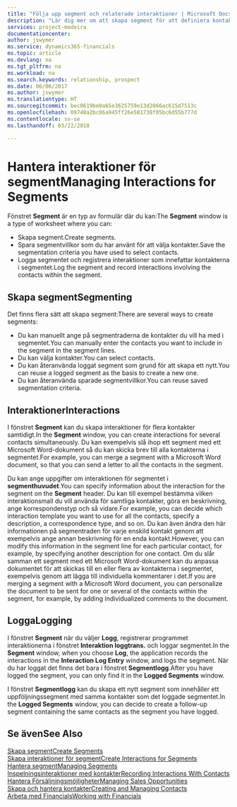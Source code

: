 ```yaml
---
title: "Följa upp segment och relaterade interaktioner | Microsoft Docs"
description: "Lär dig mer om att skapa segment för att definiera kontaktgrupper och ange interaktioner för segment."
services: project-madeira
documentationcenter: 
author: jswymer
ms.service: dynamics365-financials
ms.topic: article
ms.devlang: na
ms.tgt_pltfrm: na
ms.workload: na
ms.search.keywords: relationship, prospect
ms.date: 06/06/2017
ms.author: jswymer
ms.translationtype: HT
ms.sourcegitcommit: bec0619be0a65e3625759e13d2866ac615d7513c
ms.openlocfilehash: 09748a2bc86a945ff26e581738f85bc6d55b777d
ms.contentlocale: sv-se
ms.lasthandoff: 03/22/2018

---
```

# <a name="managing-interactions-for-segments"></a><span data-ttu-id="3de16-103">Hantera interaktioner för segment</span><span class="sxs-lookup"><span data-stu-id="3de16-103">Managing Interactions for Segments</span></span>
<span data-ttu-id="3de16-104">Fönstret **Segment** är en typ av formulär där du kan:</span><span class="sxs-lookup"><span data-stu-id="3de16-104">The **Segment** window is a type of worksheet where you can:</span></span>

* <span data-ttu-id="3de16-105">Skapa segment.</span><span class="sxs-lookup"><span data-stu-id="3de16-105">Create segments.</span></span>
* <span data-ttu-id="3de16-106">Spara segmentvillkor som du har använt för att välja kontakter.</span><span class="sxs-lookup"><span data-stu-id="3de16-106">Save the segmentation criteria you have used to select contacts.</span></span>
* <span data-ttu-id="3de16-107">Logga segmentet och registrera interaktioner som innefattar kontakterna i segmentet.</span><span class="sxs-lookup"><span data-stu-id="3de16-107">Log the segment and record interactions involving the contacts within the segment.</span></span>

## <a name="segmenting"></a><span data-ttu-id="3de16-108">Skapa segment</span><span class="sxs-lookup"><span data-stu-id="3de16-108">Segmenting</span></span>
<span data-ttu-id="3de16-109">Det finns flera sätt att skapa segment:</span><span class="sxs-lookup"><span data-stu-id="3de16-109">There are several ways to create segments:</span></span>

* <span data-ttu-id="3de16-110">Du kan manuellt ange på segmentraderna de kontakter du vill ha med i segmentet.</span><span class="sxs-lookup"><span data-stu-id="3de16-110">You can manually enter the contacts you want to include in the segment in the segment lines.</span></span>
* <span data-ttu-id="3de16-111">Du kan välja kontakter.</span><span class="sxs-lookup"><span data-stu-id="3de16-111">You can select contacts.</span></span>
* <span data-ttu-id="3de16-112">Du kan återanvända loggat segment som grund för att skapa ett nytt.</span><span class="sxs-lookup"><span data-stu-id="3de16-112">You can reuse a logged segment as the basis to create a new one.</span></span>
* <span data-ttu-id="3de16-113">Du kan återanvända sparade segmentvillkor.</span><span class="sxs-lookup"><span data-stu-id="3de16-113">You can reuse saved segmentation criteria.</span></span>

## <a name="interactions"></a><span data-ttu-id="3de16-114">Interaktioner</span><span class="sxs-lookup"><span data-stu-id="3de16-114">Interactions</span></span>
<span data-ttu-id="3de16-115">I fönstret **Segment** kan du skapa interaktioner för flera kontakter samtidigt.</span><span class="sxs-lookup"><span data-stu-id="3de16-115">In the **Segment** window, you can create interactions for several contacts simultaneously.</span></span> <span data-ttu-id="3de16-116">Du kan exempelvis slå ihop ett segment med ett Microsoft Word-dokument så du kan skicka brev till alla kontakterna i segmentet.</span><span class="sxs-lookup"><span data-stu-id="3de16-116">For example, you can merge a segment with a Microsoft Word document, so that you can send a letter to all the contacts in the segment.</span></span>

<span data-ttu-id="3de16-117">Du kan ange uppgifter om interaktionen för segmentet i **segmenthuvudet**.</span><span class="sxs-lookup"><span data-stu-id="3de16-117">You can specify information about the interaction for the segment on the **Segment** header.</span></span> <span data-ttu-id="3de16-118">Du kan till exempel bestämma vilken interaktionsmall du vill använda för samtliga kontakter, göra en beskrivning, ange korrespondenstyp och så vidare.</span><span class="sxs-lookup"><span data-stu-id="3de16-118">For example, you can decide which interaction template you want to use for all the contacts, specify a description, a correspondence type, and so on.</span></span> <span data-ttu-id="3de16-119">Du kan även ändra den här informationen på segmentraden för varje enskild kontakt genom att exempelvis ange annan beskrivning för en enda kontakt.</span><span class="sxs-lookup"><span data-stu-id="3de16-119">However, you can modify this information in the segment line for each particular contact, for example, by specifying another description for one contact.</span></span> <span data-ttu-id="3de16-120">Om du slår samman ett segment med ett Microsoft Word-dokument kan du anpassa dokumentet för att skickas till en eller flera av kontakterna i segmentet, exempelvis genom att lägga till individuella kommentarer i det.</span><span class="sxs-lookup"><span data-stu-id="3de16-120">If you are merging a segment with a Microsoft Word document, you can personalize the document to be sent for one or several of the contacts within the segment, for example, by adding individualized comments to the document.</span></span>

## <a name="logging"></a><span data-ttu-id="3de16-121">Logga</span><span class="sxs-lookup"><span data-stu-id="3de16-121">Logging</span></span>
<span data-ttu-id="3de16-122">I fönstret **Segment** när du väljer **Logg**, registrerar programmet interaktionerna i fönstret **Interaktion loggtrans.** och loggar segmentet.</span><span class="sxs-lookup"><span data-stu-id="3de16-122">In the **Segment** window, when you choose **Log**, the application records the interactions in the **Interaction Log Entry** window, and logs the segment.</span></span> <span data-ttu-id="3de16-123">När du har loggat det finns det bara i fönstret **Segmentlogg**.</span><span class="sxs-lookup"><span data-stu-id="3de16-123">After you have logged the segment, you can only find it in the **Logged Segments** window.</span></span>

<span data-ttu-id="3de16-124">I fönstret **Segmentlogg** kan du skapa ett nytt segment som innehåller ett uppföljningssegment med samma kontakter som det loggade segmentet.</span><span class="sxs-lookup"><span data-stu-id="3de16-124">In the **Logged Segments** window, you can decide to create a follow-up segment containing the same contacts as the segment you have logged.</span></span>

## <a name="see-also"></a><span data-ttu-id="3de16-125">Se även</span><span class="sxs-lookup"><span data-stu-id="3de16-125">See Also</span></span>
[<span data-ttu-id="3de16-126">Skapa segment</span><span class="sxs-lookup"><span data-stu-id="3de16-126">Create Segments</span></span>](marketing-how-create-segment.md)  
[<span data-ttu-id="3de16-127">Skapa interaktioner för segment</span><span class="sxs-lookup"><span data-stu-id="3de16-127">Create Interactions for Segments</span></span>](marketing-how-create-interactions.md)  
[<span data-ttu-id="3de16-128">Hantera segment</span><span class="sxs-lookup"><span data-stu-id="3de16-128">Managing Segments</span></span>](marketing-segments.md)  
[<span data-ttu-id="3de16-129">Inspelningsinteraktioner med kontakter</span><span class="sxs-lookup"><span data-stu-id="3de16-129">Recording Interactions With Contacts</span></span>](marketing-interactions.md)  
[<span data-ttu-id="3de16-130">Hantera Försäljningsmöjligheter</span><span class="sxs-lookup"><span data-stu-id="3de16-130">Managing Sales Opportunities</span></span>](marketing-manage-sales-opportunities.md)  
[<span data-ttu-id="3de16-131">Skapa och hantera kontakter</span><span class="sxs-lookup"><span data-stu-id="3de16-131">Creating and Managing Contacts</span></span>](marketing-contacts.md)  
[<span data-ttu-id="3de16-132">Arbeta med Financials</span><span class="sxs-lookup"><span data-stu-id="3de16-132">Working with Financials</span></span>](ui-work-product.md)

